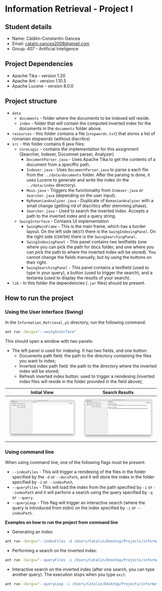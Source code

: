# **Information Retrieval - Project I**
## **Student details**
* Name: Cătălin-Constantin Oancea
* Email: catalin.oancea2008@gmail.com
* Group: 407 - Artificial Inteligence

## **Project Dependencies**
* Apache Tika - version 1.20
* Apache Ant - version 1.10.5
* Apache Lucene - version 8.0.0

## **Project structure**
* `data`
    * `documents` - folder where the documents to be indexed will reside.
    * `index` - folder that will contain the computed inverted index for the documents in the `documents` folder above.
* `resources` - this folder contains a file (`stopwords.txt`) that stores a list of romanian stopwords (without diacritcs)
* `src` - this folder contains 6 java files:
    * `CoreLogic` - contains the implementation for this assignment (Searcher, Indexer, Documnet parser, Analyzer)
        * `DocumentParser.java` - Uses Apache Tika to get the contents of a document from a speciffic path.
        * `Indexer.java` - Uses `DocumentParser.java` to parse a each file from the `../data/documents` folder. After the parsing is done, it uses Lucene to generate and write the index (in the `../data/index` directory).
        * `Main.java` - Triggers the functionality from `Indexer.java` or `Searcher.java` (depending on the user input).
        * `MyRomanianAnalyzer.java` - Duplicate of `RomanianAnalyzer` with a small change (getting rid of diacritics after stemming phase).
        * `Searcher.java` - Used to search the inverted index. Accepts a path to the inverted index and a query string.
    * `SwingInterface` - Contains UI implementation
        * `SwingMainFrame` - This is the main frame, which has a border layout. On the left side (`WEST`) there is the `SwingIndexingPanel`. On the right side (`CENTER`) there is the `SwingSearchingPanel`.
        * `SwingIndexingPanel` - This panel contains two textfields (one where you can pick the path for docs folder, and one where you can pick the path to where the inverted index will be stored). You cannot change the fields manually, but by using the buttons on their right.
        * `SwingSearchingPanel` - This panel contains a textfield (used to type in your query), a button (used to trigger the search), and a textarea (used to display the results of your search).
* `lib` - In this folder the dependencies (`.jar` files) should be present.

## **How to run the project**
### **Using the User Interface (Swing)**
In the `Information_Retrieval_p1` directory, run the following command:
```bash
ant run -Dargs="--swingInterface"
```
This should open a window with two panels:
* The left panel is used for indexing. It has two fields, and one button:
    * Documents path field: the path to the directory containing the files you want to index;
    * Inverted index path field: the path to the directory where the inverted index will be stored;
    * Refresh inverted index button: used to trigger a reindexing (inverted index files will reside in the folder provided in the field above);

Initial View                     |  Search Results
:-------------------------------:|:-------------------------------:
![](./screenshot1.png?raw=true ) | ![](./screenshot2.png?raw=true)


### **Using command line**
When using command line, one of the following flags must be present:
* `--indexFiles` - This will trigger a reindexing of the files in the folder specified by the `-d` or `--docsPath`, and it will store the index in the folder specified by `-i` or `--indexPath`.
* `--queryFiles` - This will load the index from the path specified by `-i` or `--indexPath` and it will perform a search using the query specified by `-q` or `--query`.
* `--queryLoop` - This flag will trigger an interactive search (where the query is introduced from stdin) on the index specified by `-i` or `--indexPath`.

**Examples on how to run the project from command line**
* Generating an index:
```bash
ant run -Dargs="--indexFiles -d /Users/Catalin/Desktop/Projects/information_retrieval_p1/data/documents -i /Users/Catalin/Desktop/Projects/information_retrieval_p1/data/index"
```
* Performing a search on the inverted index:
```bash
ant run -Dargs="--queryFiles -i /Users/Catalin/Desktop/Projects/information_retrieval_p1/data/index -q 'căruță'"
```
* Interactive search on the inverted index (after one search, you can type another query). The execution stops when you type `exit`:

```bash
ant run -Dargs="--queryLoop -i /Users/Catalin/Desktop/Projects/information_retrieval_p1/data/index"
```